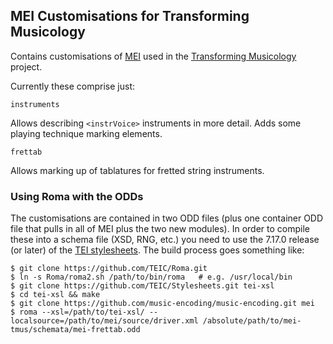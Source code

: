 ## MEI Customisations for Transforming Musicology

Contains customisations of [MEI](http://music-encoding.org/home) used
in the
[Transforming Musicology](http://www.transforming-musicology.org/)
project.

Currently these comprise just:

`instruments`

Allows describing `<instrVoice>` instruments in more detail. Adds some
playing technique marking elements.

`frettab`

Allows marking up of tablatures for fretted string instruments.

### Using Roma with the ODDs

The customisations are contained in two ODD files (plus one container
ODD file that pulls in all of MEI plus the two new modules). In order
to compile these into a schema file (XSD, RNG, etc.) you need to use
the 7.17.0 release (or later) of the
[TEI stylesheets](https://github.com/TEIC/Stylesheets). The build
process goes something like:

    $ git clone https://github.com/TEIC/Roma.git
    $ ln -s Roma/roma2.sh /path/to/bin/roma   # e.g. /usr/local/bin
    $ git clone https://github.com/TEIC/Stylesheets.git tei-xsl
    $ cd tei-xsl && make
    $ git clone https://github.com/music-encoding/music-encoding.git mei
    $ roma --xsl=/path/to/tei-xsl/ --localsource=/path/to/mei/source/driver.xml /absolute/path/to/mei-tmus/schemata/mei-frettab.odd
